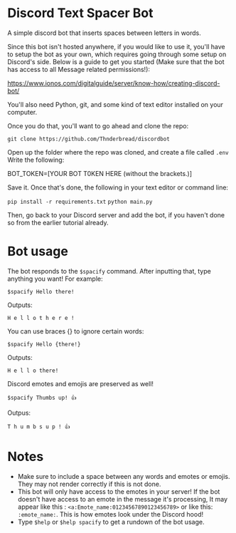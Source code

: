 # Discord Text Spacer Bot

A simple discord bot that inserts spaces between letters in words.

Since this bot isn't hosted anywhere, if you would like to use it, you'll have to setup the bot as your own, which requires
going through some setup on Discord's side. Below is a guide to get you started
(Make sure that the bot has access to all Message related permissions!):

https://www.ionos.com/digitalguide/server/know-how/creating-discord-bot/

You'll also need Python, git, and some kind of text editor installed on your computer.


Once you do that, you'll want to go ahead and clone the repo:

```git clone https://github.com/Thnderbread/discordbot```

Open up the folder where the repo was cloned, and create a file called `.env` Write the following:

BOT_TOKEN=[YOUR BOT T0KEN HERE (without the brackets.)]

Save it. Once that's done, the following in your text editor or command line:

```pip install -r requirements.txt```
```python main.py```

Then, go back to your Discord server and add the bot, if you haven't done so from the earlier tutorial already.

# Bot usage

The bot responds to the ``$spacify`` command. After inputting that, type anything you want! For example:

```$spacify Hello there!```

Outputs:

``H e l l o t h e r e !``

You can use braces {} to ignore certain words:

```$spacify Hello {there!}```

Outputs:

``H e l l o there!``

Discord emotes and emojis are preserved as well!

```$spacify Thumbs up! 👍```

Outpus:

``T h u m b s u p ! 👍``

# Notes

- Make sure to include a space between any words and emotes or emojis. They may not render correctly if this is not done.
- This bot will only have access to the emotes in your server! If the bot doesn't have access to an emote in the message it's processing,
      It may appear like this : `<a:Emote_name:01234567890123456789>` or like this: `:emote_name:`. This is how emotes look under the Discord hood!
- Type ```$help``` or ```$help spacify``` to get a rundown of the bot usage.
